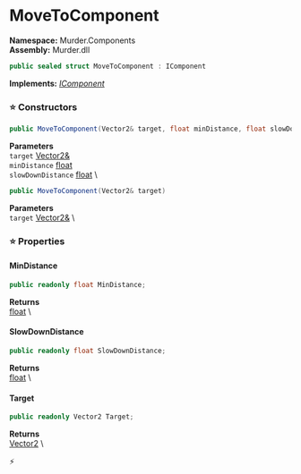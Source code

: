 # MoveToComponent

**Namespace:** Murder.Components \
**Assembly:** Murder.dll

```csharp
public sealed struct MoveToComponent : IComponent
```

**Implements:** _[IComponent](../..//Bang/Components/IComponent.html)_

### ⭐ Constructors
```csharp
public MoveToComponent(Vector2& target, float minDistance, float slowDownDistance)
```

**Parameters** \
`target` [Vector2&](../..//Murder/Core/Geometry/Vector2.html) \
`minDistance` [float](https://learn.microsoft.com/en-us/dotnet/api/System.Single?view=net-7.0) \
`slowDownDistance` [float](https://learn.microsoft.com/en-us/dotnet/api/System.Single?view=net-7.0) \

```csharp
public MoveToComponent(Vector2& target)
```

**Parameters** \
`target` [Vector2&](../..//Murder/Core/Geometry/Vector2.html) \

### ⭐ Properties
#### MinDistance
```csharp
public readonly float MinDistance;
```

**Returns** \
[float](https://learn.microsoft.com/en-us/dotnet/api/System.Single?view=net-7.0) \
#### SlowDownDistance
```csharp
public readonly float SlowDownDistance;
```

**Returns** \
[float](https://learn.microsoft.com/en-us/dotnet/api/System.Single?view=net-7.0) \
#### Target
```csharp
public readonly Vector2 Target;
```

**Returns** \
[Vector2](../..//Murder/Core/Geometry/Vector2.html) \


⚡